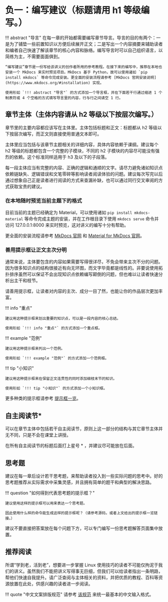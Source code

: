 # 负一：编写建议（标题请用 h1 等级编写。）

!!! abstract "导言"
	在每一章的开始都需要编写章节导言。导言的目的有两个：一是为了铺垫一些前置知识以方便后续展开正文；二是写出一个内容摘要来辅助读者和编者自己快速了解该章节的核心内容和脉络。编写导言时可以自己组织语言，以简练为主，不需要面面俱到。
	
	“编写建议”章节是一份写给该讲义的创作者所用的参考教程。在接下来的编写中，推荐在本地也安装一个 MkDocs 来实时预览项目。MkDocs 基于 Python，故可以使用诸如 `pip install mkdocs` 等命令完成安装。更全面的安装流程请参考 [MkDocs 官网安装说明](https://www.mkdocs.org/#installation) 实现。
	
	使用形如 `!!! abstract "导言"` 的方式添加一个导言框，并在下面若干行通过缩进 1 个制表符或 4 个空格的方式填写导言里的内容，行与行之间请空 1 行。

## 章节主体（主体内容请从 h2 等级以下按层次编写。）

章节里的主要内容都应该写在主体里。主体包括标题和正文：标题都从 h2 等级以下按层次编写，而正文则直接使用普通文本即可。

主体里应当包括与该章节主题相关的详细内容，具体内容依赖于课纲。建议每个 h2 等级的标题都包含一个完整的子模块，不同的 h2 子模块的内容尽可能没有强烈的依赖。这个标准同样适用于 h3 及以下的子段落。

每一段主体应当有完整的内容、正确的逻辑和通顺的文字。请尽力避免诸如知识点依赖链缺失、逻辑错误和文笔零碎等影响读者阅读体验的问题。建议每次写完以后通过想象自己正是读者进行阅读的方式来查漏补缺，也可以通过同行交叉审阅的方式获取宝贵的建议。

### 在本地随时预览当前主题下的格式

目前当前的主题已经确定为 Material，可以使用诸如 `pip install mkdocs-material` 等命令完成主题的安装，并在工作根目录下使用 `mkdocs serve` 命令并访问 127.0.0.1:8000 来实时预览，这对讲义的编写十分有帮助。

更全面的安装流程请参考 [MkDocs 官网](https://www.mkdocs.org) 和 [Material for MkDocs 官网](https://squidfunk.github.io/mkdocs-material/)。

### 善用提示框让正文主次分明

通常来说，主体要包含的内容如果需要写得很详尽，不免会带来主次不分的问题。因为很多知识点的结构很接近有向无环图，而文字毕竟都是线性的。非要说使用拓扑排序虽然可以保证不会出现知识点依赖编写颠倒的问题，但也难以让读者快速分析出主干和枝节。

请善用提示框，让读者对内容的主次、成分一目了然，也能让你的作品层次更加丰富。

!!! info "重点"
	
	建议用这种提示框来划出重要的知识点，可以是一段内容的核心总结。
	
	使用形如 `!!! info "重点"` 的方式添加一个重点框。

!!! example "范例"
	
	建议用这种提示框来列出一个范例。
	
	使用形如 `!!! example "范例"` 的方式添加一个范例框。

!!! tip "小知识"
	
	建议用这种提示框来在保留正文连贯性的同时添加细枝末节的知识。
	
	使用形如 `!!! tip "小知识"` 的方式添加一个小知识框。
	
更多种类的提示框请参考 [提示框一览](https://https://squidfunk.github.io/mkdocs-material/extensions/admonition/)。

## 自主阅读节*

可以在章节主体中包括若干自主阅读节，原则上这一部分的结构与其它章节主体并无不同，只是不会在课堂上讲授。

在所有自主阅读节的标题后面打上星号 \* ，并建议尽可能放在后面。

## 思考题

建议在每一章后设计若干思考题，来帮助读者投入到一些实际问题的思考中。好的思考题推荐从实际需求中采集灵感，并且拥有简单的题干和典型的解决思路。

!!! question "如何得到代表思考题的提示框？"
	
	建议使用这样的提示框可以用来表达一个思考题。
	
	因此使用什么样的命令能生成这样的提示框呢？（请参考源码，或者上文给出的提示框一览链接。）

建议不要直接把答案放在每个问题下方，可以专门编写一份思考题解答页面集中放置。

## 推荐阅读

所谓“学到老，活到老”，想要进一步掌握 Linux 使用技巧的读者不可能仅拘泥于我们的讲义。虽然我们不能把讲义写得事无巨细，但我们可以给读者指出一条明路，帮他们快速自我提升。请广泛查阅与主体相关的资料，并把优质的教程、百科等资源放置在此处，供感兴趣的读者进一步阅读。

!!! quote "中文文案排版规范"
	请参考 [该规范](https://github.com/sparanoid/chinese-copywriting-guidelines/blob/master/README.zh-CN.md) 来统一最基本的中文输入格式。
	